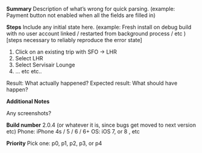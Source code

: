 **Summary**
Description of what’s wrong for quick parsing. (example: Payment button not enabled when all the fields are filled in)

**Steps**
Include any initial state here. (example: Fresh install on debug build with no user account linked / restarted from background process / etc )
[steps necessary to reliably reproduce the error state]
1. Click on an existing trip with SFO -> LHR
2. Select LHR
3. Select Servisair Lounge
4. … etc etc..

Result: What actually happened?
Expected result:  What should have happen? 

**Additional Notes**

Any screenshots?

**Build number**
2.0.4 (or whatever it is, since bugs get moved to next version etc)
Phone: iPhone 4s / 5 / 6 / 6+
OS: iOS 7, or 8 , etc

**Priority**
Pick one: p0, p1, p2, p3, or p4
